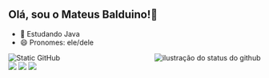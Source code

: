 ## Olá, sou o Mateus Balduino!👋

- 🌱 Estudando Java
- 😄 Pronomes: ele/dele

<img align='right' src="https://github-readme-stats.vercel.app/api?username=mateusbaldu&show_icons=true&title_color=783c00&text_color=af552e&icon_color=783c00&bg_color=f8efd4&cache_seconds=2300" alt="ilustração do status do github">

<img src="https://img.shields.io/static/v1?label=Overview&message=Mateus&color=f8efd4&style=for-the-badge&logo=GitHub" alt="Static GitHub">

<div> 
  <a href="https://instagram.com/mateusb0_" target="_blank"><img src="https://img.shields.io/badge/-Instagram-%23E4405F?style=for-the-badge&logo=instagram&logoColor=white" target="_blank"></a>
  <a href = "mailto:mateusbalduino6@gmail.com"><img src="https://img.shields.io/badge/-Gmail-%23333?style=for-the-badge&logo=gmail&logoColor=white" target="_blank"></a>
  <a href="https://www.linkedin.com/in/mateus-balduino-251229221?utm_source=share&utm_campaign=share_via&utm_content=profile&utm_medium=android_app" target="_blank"><img src="https://img.shields.io/badge/-LinkedIn-%230077B5?style=for-the-badge&logo=linkedin&logoColor=white" target="_blank"></a> 
  
</div>
